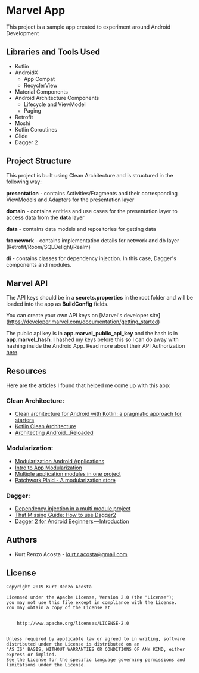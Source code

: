 # Marvel App

This project is a sample app created to experiment around Android Development

## Libraries and Tools Used

- Kotlin
- AndroidX
    - App Compat
    - RecyclerView
- Material Components
- Android Architecture Components
    - Lifecycle and ViewModel
    - Paging
- Retrofit
- Moshi
- Kotlin Coroutines
- Glide
- Dagger 2

## Project Structure

This project is built using Clean Architecture and is structured in the following way:

**presentation** - contains Activities/Fragments and their corresponding ViewModels and Adapters for the presentation layer

**domain** - contains entities and use cases for the presentation layer to access data from the **data** layer

**data** -  contains data models and repositories for getting data

**framework** - contains implementation details for network and db layer (Retrofit/Room/SQLDelight/Realm)

**di** - contains classes for dependency injection. In this case, Dagger's components and modules.


## Marvel API

The API keys should be in a **secrets.properties** in the root folder and will be loaded into the app as **BuildConfig** fields.

You can create your own API keys on [Marvel's developer site] (https://developer.marvel.com/documentation/getting_started)

The public api key is in **app.marvel\_public\_api\_key** and the hash is in **app.marvel\_hash**. I hashed my keys before this so I can do away with hashing inside the Android App. Read more about their API Authorization [here](https://developer.marvel.com/documentation/authorization).

## Resources

Here are the articles I found that helped me come up with this app:

### Clean Architecture:
- [Clean architecture for Android with Kotlin: a pragmatic approach for starters](https://antonioleiva.com/clean-architecture-android)
- [Kotlin Clean Architecture](https://proandroiddev.com/kotlin-clean-architecture-1ad42fcd97fa)
- [Architecting Android...Reloaded](https://fernandocejas.com/2018/05/07/architecting-android-reloaded/)

### Modularization:
- [Modularization Android Applications](https://medium.com/google-developer-experts/modularizing-android-applications-9e2d18f244a0)
- [Intro to App Modularization](https://proandroiddev.com/intro-to-app-modularization-42411e4c421e)
- [Multiple application modules in one project](https://medium.com/mindorks/multiple-application-modules-in-one-android-project-36e86ceb8a9)
- [Patchwork Plaid - A modularization store](https://medium.com/androiddevelopers/a-patchwork-plaid-monolith-to-modularized-app-60235d9f212e)

### Dagger:
- [Dependency injection in a multi module project](https://medium.com/androiddevelopers/dependency-injection-in-a-multi-module-project-1a09511c14b7)
- [That Missing Guide: How to use Dagger2](https://medium.com/@Zhuinden/that-missing-guide-how-to-use-dagger2-ef116fbea97)
- [Dagger 2 for Android Beginners — Introduction](https://medium.com/@harivigneshjayapalan/dagger-2-for-android-beginners-introduction-be6580cb3edb)

## Authors

- Kurt Renzo Acosta - [kurt.r.acosta@gmail.com](mailto:kurt.r.acosta@gmail.com)

## License


    Copyright 2019 Kurt Renzo Acosta

    Licensed under the Apache License, Version 2.0 (the "License");
    you may not use this file except in compliance with the License.
    You may obtain a copy of the License at


        http://www.apache.org/licenses/LICENSE-2.0


    Unless required by applicable law or agreed to in writing, software
    distributed under the License is distributed on an 
    "AS IS" BASIS, WITHOUT WARRANTIES OR CONDITIONS OF ANY KIND, either express or implied. 
    See the License for the specific language governing permissions and
    limitations under the License.
